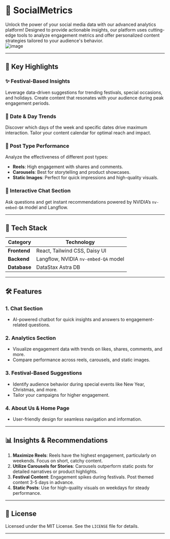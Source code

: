 # 🌟 **SocialMetrics**  

Unlock the power of your social media data with our advanced analytics platform! Designed to provide actionable insights, our platform uses cutting-edge tools to analyze engagement metrics and offer personalized content strategies tailored to your audience's behavior.  
![image](https://github.com/user-attachments/assets/a5afc7bb-5650-43fc-a6d6-4de6bc1deeef)

---

## 🎯 **Key Highlights**  

### **✨ Festival-Based Insights**  
Leverage data-driven suggestions for trending festivals, special occasions, and holidays. Create content that resonates with your audience during peak engagement periods.  

### **📅 Date & Day Trends**  
Discover which days of the week and specific dates drive maximum interaction. Tailor your content calendar for optimal reach and impact.  

### **📸 Post Type Performance**  
Analyze the effectiveness of different post types:  
- **Reels**: High engagement with shares and comments.  
- **Carousels**: Best for storytelling and product showcases.  
- **Static Images**: Perfect for quick impressions and high-quality visuals.  

### **💬 Interactive Chat Section**  
Ask questions and get instant recommendations powered by NVIDIA’s `nv-embed-QA` model and Langflow.  

---

## 🔧 **Tech Stack**  

| **Category**        | **Technology**          |  
|---------------------|-------------------------|  
| **Frontend**        | React, Tailwind CSS, Daisy UI |  
| **Backend**         | Langflow, NVIDIA `nv-embed-QA` model |  
| **Database**        | DataStax Astra DB      |  

---

## 🛠️ **Features**  

### **1. Chat Section**  
- AI-powered chatbot for quick insights and answers to engagement-related questions.  

### **2. Analytics Section**  
- Visualize engagement data with trends on likes, shares, comments, and more.  
- Compare performance across reels, carousels, and static images.  

### **3. Festival-Based Suggestions**  
- Identify audience behavior during special events like New Year, Christmas, and more.  
- Tailor your campaigns for higher engagement.  

### **4. About Us & Home Page**  
- User-friendly design for seamless navigation and information.  

---


## 📊 **Insights & Recommendations**  

1. **Maximize Reels**: Reels have the highest engagement, particularly on weekends. Focus on short, catchy content.  
2. **Utilize Carousels for Stories**: Carousels outperform static posts for detailed narratives or product highlights.  
3. **Festival Content**: Engagement spikes during festivals. Post themed content 3-5 days in advance.  
4. **Static Posts**: Use for high-quality visuals on weekdays for steady performance.  

---



## 📜 **License**  

Licensed under the MIT License. See the `LICENSE` file for details.  

---
